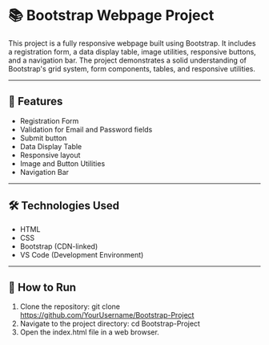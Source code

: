 # 📚 Bootstrap Webpage Project

This project is a fully responsive webpage built using Bootstrap. It includes a registration form, a data display table, image utilities, responsive buttons, and a navigation bar. The project demonstrates a solid understanding of Bootstrap's grid system, form components, tables, and responsive utilities.

---

## 🔧 Features

- Registration Form
- Validation for Email and Password fields
- Submit button
- Data Display Table
- Responsive layout
- Image and Button Utilities
- Navigation Bar

---

## 🛠️ Technologies Used

- HTML
- CSS
- Bootstrap (CDN-linked)
- VS Code (Development Environment)

---

## 🚀 How to Run

1. Clone the repository: git clone https://github.com/YourUsername/Bootstrap-Project
2. Navigate to the project directory: cd Bootstrap-Project
3. Open the index.html file in a web browser.
